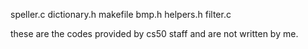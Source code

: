 speller.c
dictionary.h
makefile
bmp.h
helpers.h
filter.c

these are the codes provided by cs50 staff and are not written by me.
